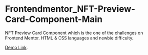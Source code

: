 # Frontendmentor_NFT-Preview-Card-Component-Main
NFT Preview Card Component which is the one of the challenges on Frontend Mentor. HTML & CSS languages and newbie difficulty.

[Demo Link](https://htmlpreview.github.io/?https://github.com/hakanozdemir85/4_Frontendmentor_NFT-Preview-Card-Component-Main/blob/main/index.html).
